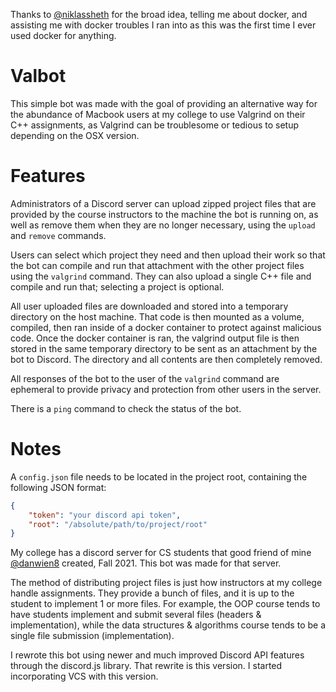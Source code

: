Thanks to [@niklassheth](https://github.com/niklassheth "niklassheth's profile") for the broad idea, telling me about docker, and assisting me with docker troubles I ran into as this was the first time I ever used docker for anything.

# Valbot
This simple bot was made with the goal of providing an alternative way for the abundance of Macbook users at my college to use Valgrind on their C++ assignments, as Valgrind can be troublesome or tedious to setup depending on the OSX version.

# Features
Administrators of a Discord server can upload zipped project files that are provided by the course instructors to the machine the bot is running on, as well as remove them when they are no longer necessary, using the `upload` and `remove` commands.

Users can select which project they need and then upload their work so that the bot can compile and run that attachment with the other project files using the `valgrind` command. They can also upload a single C++ file and compile and run that; selecting a project is optional.

All user uploaded files are downloaded and stored into a temporary directory on the host machine. That code is then mounted as a volume, compiled, then ran inside of a docker container to protect against malicious code. Once the docker container is ran, the valgrind output file is then stored in the same temporary directory to be sent as an attachment by the bot to Discord. The directory and all contents are then completely removed.

All responses of the bot to the user of the `valgrind` command are ephemeral to provide privacy and protection from other users in the server.

There is a `ping` command to check the status of the bot.

# Notes
A `config.json` file needs to be located in the project root, containing the following JSON format:
```json
{
    "token": "your discord api token",
    "root": "/absolute/path/to/project/root"
}
```

My college has a discord server for CS students that good friend of mine [@danwien8](https://github.com/danwien8 "danwien8's profile") created, Fall 2021. This bot was made for that server.

The method of distributing project files is just how instructors at my college handle assignments. They provide a bunch of files, and it is up to the student to implement 1 or more files. For example, the OOP course tends to have students implement and submit several files (headers & implementation), while the data structures & algorithms course tends to be a single file submission (implementation).

I rewrote this bot using newer and much improved Discord API features through the discord.js library. That rewrite is this version. I started incorporating VCS with this version.